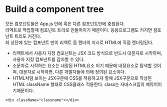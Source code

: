 # Build a component tree
모든 컴포넌트들은 App.js 안에 혹은 다른 컴포넌트안에 중첩된다. <br>
리액트로 작업할때 컴포넌트 트리로 만들어지기 때문이다.
응용프로그램도 커지면 컴포넌트 트리도 커진다.<br>
최 상단에 있는 컴포넌트 만이 리액트 돔 렌더의 지시로 HTML에 직접 렌더링된다.<br>


- 리액트에서 사용자 지정 컴포넌트는 JSX 코드 방식으로 반드시 대문자로 시작하며,사용자 지정 컴포넌트를 감지할 수 있다. 
- 소문자로 시작하는 요소는 내장된 HTML요소 이기 때문에 내장요소로 탐색할 것이며, 대문자로 시작하면, 다른 개발자들에 의해 정의된 요소이다. 
- HTML처럼 보이는 JSX구문에 CSS를 적용하고자 할때 JSX구문으로 작성된 HTML className 형태로 CSS클래스 적용한다. class는 자바스크립의 예약어이기때문이다.
```
<div className="classname"></div>
```